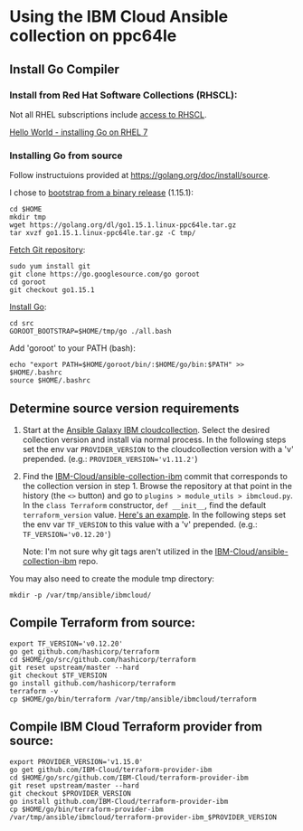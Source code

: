 # Using the IBM Cloud Ansible collection on ppc64le

## Install Go Compiler

### Install from Red Hat Software Collections (RHSCL):

Not all RHEL subscriptions include [access to RHSCL][1].

[Hello World - installing Go on RHEL 7][2]

### Installing Go from source

Follow instructuions provided at https://golang.org/doc/install/source.

I chose to [bootstrap from a binary release][3] (1.15.1):

    cd $HOME
    mkdir tmp
    wget https://golang.org/dl/go1.15.1.linux-ppc64le.tar.gz
    tar xvzf go1.15.1.linux-ppc64le.tar.gz -C tmp/

[Fetch Git repository][4]:

    sudo yum install git
    git clone https://go.googlesource.com/go goroot
    cd goroot
    git checkout go1.15.1

[Install Go][5]:

    cd src
    GOROOT_BOOTSTRAP=$HOME/tmp/go ./all.bash

Add 'goroot' to your PATH (bash):

    echo "export PATH=$HOME/goroot/bin/:$HOME/go/bin:$PATH" >> $HOME/.bashrc
    source $HOME/.bashrc

## Determine source version requirements

1. Start at the [Ansible Galaxy IBM cloudcollection][6].  Select the desired
   collection version and install via normal process. In the following steps
   set the env var `PROVIDER_VERSION` to the cloudcollection version with a 'v'
   prepended. (e.g.: `PROVIDER_VERSION='v1.11.2'`)

2. Find the [IBM-Cloud/ansible-collection-ibm][7] commit that corresponds to
   the collection version in step 1. Browse the repository at that point in the
   history (the `<>` button) and go to `plugins > module_utils > ibmcloud.py`.
   In the `class Terraform` constructor, `def __init__`, find the default
   `terraform_version` value. [Here's an example][8]. In the following steps
   set the env var `TF_VERSION` to this value with a 'v' prepended. (e.g.:
   `TF_VERSION='v0.12.20'`)

   Note: I'm not sure why git tags aren't utilized in the
   [IBM-Cloud/ansible-collection-ibm][7] repo.


You may also need to create the module tmp directory:

    mkdir -p /var/tmp/ansible/ibmcloud/

## Compile Terraform from source:

    export TF_VERSION='v0.12.20'
    go get github.com/hashicorp/terraform
    cd $HOME/go/src/github.com/hashicorp/terraform
    git reset upstream/master --hard
    git checkout $TF_VERSION
    go install github.com/hashicorp/terraform
    terraform -v
    cp $HOME/go/bin/terraform /var/tmp/ansible/ibmcloud/terraform

## Compile IBM Cloud Terraform provider from source:

    export PROVIDER_VERSION='v1.15.0'
    go get github.com/IBM-Cloud/terraform-provider-ibm
    cd $HOME/go/src/github.com/IBM-Cloud/terraform-provider-ibm
    git reset upstream/master --hard
    git checkout $PROVIDER_VERSION
    go install github.com/IBM-Cloud/terraform-provider-ibm
    cp $HOME/go/bin/terraform-provider-ibm /var/tmp/ansible/ibmcloud/terraform-provider-ibm_$PROVIDER_VERSION

[1]: https://access.redhat.com/solutions/472793
[2]: https://developers.redhat.com/HW/Go-RHEL-7#troubleshooting_and_faq
[3]: https://golang.org/doc/install/source#bootstrapFromBinaryRelease
[4]: https://golang.org/doc/install/source#fetch
[5]: https://golang.org/doc/install/source#install
[6]: https://galaxy.ansible.com/ibm/cloudcollection
[7]: https://github.com/IBM-Cloud/ansible-collection-ibm/commits/master
[8]: https://github.com/IBM-Cloud/ansible-collection-ibm/blob/c706e66310a154c0aa7b3ecc870ba455a2cf0975/plugins/module_utils/ibmcloud.py#L635
[9]: https://github.com/IBM-Cloud/terraform-provider-ibm/releases
